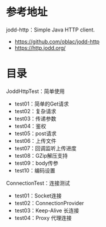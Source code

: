 # 参考地址
jodd-http：Simple Java HTTP client.
- https://github.com/oblac/jodd-http
- https://http.jodd.org/

# 目录
JoddHttpTest：简单使用
- test01：简单的Get请求
- test02：复杂请求
- test03：传递参数
- test04：鉴权
- test05：post请求
- test06：上传文件
- test07：回调监听上传进度
- test08：GZip解压支持
- test09：body传参
- test10：编码设置

ConnectionTest：连接测试
- test01：Socket连接
- test02：ConnectionProvider
- test03：Keep-Alive 长连接
- test04：Proxy 代理连接